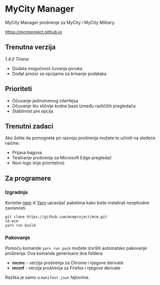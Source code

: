 # MyCity Manager

MyCity Manager proširenje za MyCity i MyCity Military.

https://mcmproject.github.io

## Trenutna verzija

*1.4.0 Tirana*

- Dodata mogućnost čuvanja poruka
- Dodat prozor sa opcijama za brisanje podataka

## Prioriteti

- Očuvanje jedinstvenog interfejsa
- Očuvanje što sličnije kodne baze između različitih pregledača
- Stabilnost pre opcija

## Trenutni zadaci

Ako želite da pomognete pri razvoju proširenja možete to učiniti na sledeće načine:

- Prijava bagova
- Testiranje proširenja za Microsoft Edge pregledač
- Novi logo (nije prioritetno)

## Za programere

### Izgradnja

Koristite [npm](https://www.npmjs.com/) ili [Yarn](https://yarnpkg.com/en/) upravljač paketima kako biste instalirali neophodne zavisnosti.

```
git clone https://github.com/mcmproject/mcm.git
cd mcm
yarn run build
```

### Pakovanje

Pomoću komande `yarn run pack` možete izvršiti automatsko pakovanje proširenja. Ova komanda generisaće dva foldera:

* **mcmc** - verzija proširenja za Chrome i njegove derivate
* **mcmf** - verzija proširenja za Firefox i njegove derivate

Razlika je samo u `manifest.json` fajlovima.